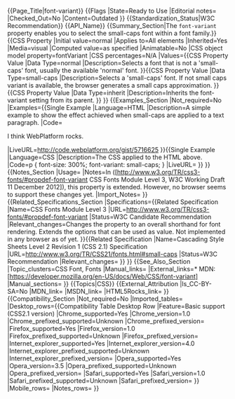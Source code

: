 {{Page_Title|font-variant}}
{{Flags
|State=Ready to Use
|Editorial notes=
|Checked_Out=No
|Content=Outdated
}}
{{Standardization_Status|W3C Recommendation}}
{{API_Name}}
{{Summary_Section|The <code>font-variant</code> property enables you to select the small-caps font within a font family.}}
{{CSS Property
|Initial value=normal
|Applies to=All elements
|Inherited=Yes
|Media=visual
|Computed value=as specified
|Animatable=No
|CSS object model property=fontVariant
|CSS percentages=N/A
|Values={{CSS Property Value
|Data Type=normal
|Description=Selects a font that is not a 'small-caps' font, usually the available 'normal' font.
}}{{CSS Property Value
|Data Type=small-caps
|Description=Selects a 'small-caps' font. If not small caps variant is available, the browser generates a small caps approximation.
}}{{CSS Property Value
|Data Type=inherit
|Description=Inherits the font-variant setting from its parent.
}}
}}
{{Examples_Section
|Not_required=No
|Examples={{Single Example
|Language=HTML
|Description=A simple example to show the effect achieved when small-caps are applied to a text paragraph.
|Code=<p>I think WebPlatform rocks.</p>
|LiveURL=http://code.webplatform.org/gist/5716625
}}{{Single Example
|Language=CSS
|Description=The CSS applied to the HTML above.
|Code=p {
  font-size: 300%;
  font-variant: small-caps;	
}
|LiveURL=
}}
}}
{{Notes_Section
|Usage=
|Notes=In ([http://www.w3.org/TR/css3-fonts/#propdef-font-variant CSS Fonts Module Level 3, W3C Working Draft 11 December 2012]), this property is extended. However, no browser seems to support these changes yet.
|Import_Notes=
}}
{{Related_Specifications_Section
|Specifications={{Related Specification
|Name=CSS Fonts Module Level 3
|URL=http://www.w3.org/TR/css3-fonts/#propdef-font-variant
|Status=W3C Candidate Recommendation
|Relevant_changes=Changes the property to an overall shorthand for font rendering. Extends the options that can be used as value. Not implemented in any browser as of yet.
}}{{Related Specification
|Name=Cascading Style Sheets Level 2 Revision 1 (CSS 2.1) Specification
|URL=http://www.w3.org/TR/CSS21/fonts.html#small-caps
|Status=W3C Recommendation
|Relevant_changes=
}}
}}
{{See_Also_Section
|Topic_clusters=CSS Font, Fonts
|Manual_links=
|External_links=* MDN: [https://developer.mozilla.org/en-US/docs/Web/CSS/font-variant]
|Manual_sections=
}}
{{Topics|CSS}}
{{External_Attribution
|Is_CC-BY-SA=No
|MDN_link=
|MSDN_link=
|HTML5Rocks_link=
}}
{{Compatibility_Section
|Not_required=No
|Imported_tables=
|Desktop_rows={{Compatibility Table Desktop Row
|Feature=Basic support (CSS2.1 version)
|Chrome_supported=Yes
|Chrome_version=1.0
|Chrome_prefixed_supported=Unknown
|Chrome_prefixed_version=
|Firefox_supported=Yes
|Firefox_version=1.0
|Firefox_prefixed_supported=Unknown
|Firefox_prefixed_version=
|Internet_explorer_supported=Yes
|Internet_explorer_version=4.0
|Internet_explorer_prefixed_supported=Unknown
|Internet_explorer_prefixed_version=
|Opera_supported=Yes
|Opera_version=3.5
|Opera_prefixed_supported=Unknown
|Opera_prefixed_version=
|Safari_supported=Yes
|Safari_version=1.0
|Safari_prefixed_supported=Unknown
|Safari_prefixed_version=
}}
|Mobile_rows=
|Notes_rows=
}}